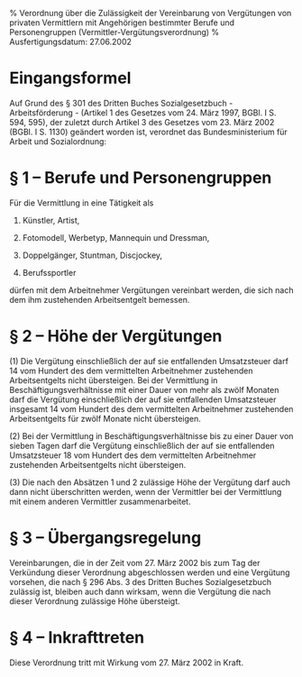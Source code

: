 % Verordnung über die Zulässigkeit der Vereinbarung von Vergütungen von privaten Vermittlern mit Angehörigen bestimmter Berufe und Personengruppen  (Vermittler-Vergütungsverordnung)
% Ausfertigungsdatum: 27.06.2002
 
# Eingangsformel

Auf Grund des § 301 des Dritten Buches Sozialgesetzbuch - Arbeitsförderung - (Artikel 1 des Gesetzes vom 24. März 1997, BGBl. I S. 594, 595), der zuletzt durch Artikel 3 des Gesetzes vom 23. März 2002 (BGBl. I S. 1130) geändert worden ist, verordnet das Bundesministerium für Arbeit und Sozialordnung:

# § 1 – Berufe und Personengruppen

Für die Vermittlung in eine Tätigkeit als

1. Künstler, Artist,

2. Fotomodell, Werbetyp, Mannequin und Dressman,

3. Doppelgänger, Stuntman, Discjockey,

4. Berufssportler

dürfen mit dem Arbeitnehmer Vergütungen vereinbart werden, die sich nach dem ihm zustehenden Arbeitsentgelt bemessen.

# § 2 – Höhe der Vergütungen

(1) Die Vergütung einschließlich der auf sie entfallenden Umsatzsteuer darf 14 vom Hundert des dem vermittelten Arbeitnehmer zustehenden Arbeitsentgelts nicht übersteigen. Bei der Vermittlung in Beschäftigungsverhältnisse mit einer Dauer von mehr als zwölf Monaten darf die Vergütung einschließlich der auf sie entfallenden Umsatzsteuer insgesamt 14 vom Hundert des dem vermittelten Arbeitnehmer zustehenden Arbeitsentgelts für zwölf Monate nicht übersteigen.

(2) Bei der Vermittlung in Beschäftigungsverhältnisse bis zu einer Dauer von sieben Tagen darf die Vergütung einschließlich der auf sie entfallenden Umsatzsteuer 18 vom Hundert des dem vermittelten Arbeitnehmer zustehenden Arbeitsentgelts nicht übersteigen.

(3) Die nach den Absätzen 1 und 2 zulässige Höhe der Vergütung darf auch dann nicht überschritten werden, wenn der Vermittler bei der Vermittlung mit einem anderen Vermittler zusammenarbeitet.

# § 3 – Übergangsregelung

Vereinbarungen, die in der Zeit vom 27. März 2002 bis zum Tag der Verkündung dieser Verordnung abgeschlossen werden und eine Vergütung vorsehen, die nach § 296 Abs. 3 des Dritten Buches Sozialgesetzbuch zulässig ist, bleiben auch dann wirksam, wenn die Vergütung die nach dieser Verordnung zulässige Höhe übersteigt.

# § 4 – Inkrafttreten

Diese Verordnung tritt mit Wirkung vom 27. März 2002 in Kraft.
